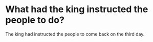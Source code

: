 # What had the king instructed the people to do?

The king had instructed the people to come back on the third day.
